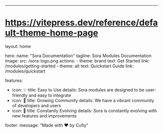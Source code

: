 ---
# https://vitepress.dev/reference/default-theme-home-page
layout: home

hero:
  name: "Sora Documentation"
  tagline: Sora Modules Documentation
  image:
    src: /sora-logo.png
  actions:
    - theme: brand
      text: Get Started
      link: /modules/getting-started
    - theme: alt
      text: Quickstart Guide
      link: /modules/quickstart

features:
  - icon: ✨
    title: Easy to Use
    details: Sora modules are designed to be user-friendly and easy to integrate
  - icon: 🌱
    title: Growing Community
    details: We have a vibrant community of developers and users
  - icon: 🚀
    title: Constantly Evolving
    details: Sora is constantly evolving with new features and improvements

footer:
  message: "Made with ❤️ by Cufiy"